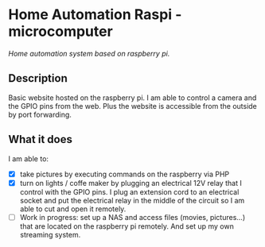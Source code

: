 # Home Automation Raspi - microcomputer

*Home automation system based on raspberry pi.*

## Description

Basic website hosted on the raspberry pi. I am able to control a camera and the GPIO pins from the web. Plus the website is accessible from the outside by port forwarding.

## What it does

I am able to:
- [x] take pictures by executing commands on the raspberry via PHP
- [x] turn on lights / coffe maker by plugging an electrical 12V relay that I control with the GPIO pins. I plug an extension cord to an electrical socket and put the electrical relay in the middle of the circuit so I am able to cut and open it remotely.
- [ ] Work in progress: set up a NAS and access files (movies, pictures...) that are located on the raspberry pi remotely. And set up my own streaming system.
